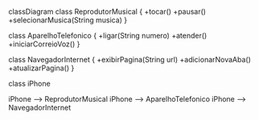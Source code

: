 classDiagram class ReprodutorMusical { +tocar() +pausar() +selecionarMusica(String musica) }

class AparelhoTelefonico { +ligar(String numero) +atender() +iniciarCorreioVoz() }

class NavegadorInternet { +exibirPagina(String url) +adicionarNovaAba() +atualizarPagina() }

class iPhone

iPhone --> ReprodutorMusical iPhone --> AparelhoTelefonico iPhone --> NavegadorInternet